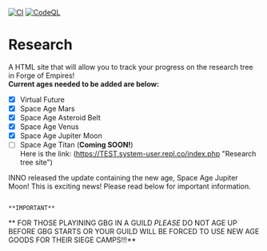 [![CI](https://github.com/WindowsSystemAdmin/research/actions/workflows/HTMLCHECK.yaml/badge.svg?branch=main&event=push)](https://github.com/WindowsSystemAdmin/research/actions/workflows/HTMLCHECK.yaml)
[![CodeQL](https://github.com/WindowsSystemAdmin/research/actions/workflows/codeql.yaml/badge.svg?branch=main&event=push)](https://github.com/WindowsSystemAdmin/research/actions/workflows/codeql.yaml)

# Research
A HTML site that will allow you to track your progress on the research tree in Forge of Empires!\
**Current ages needed to be added are below:** 
- [X] Virtual Future
- [X] Space Age Mars
- [X] Space Age Asteroid Belt
- [X] Space Age Venus
- [X] Space Age Jupiter Moon
- [ ] Space Age Titan (**Coming SOON!**)\
Here is the link: (https://TEST.system-user.repl.co/index.php "Research tree site")

INNO released the update containing the new age, Space Age Jupiter Moon! This is exciting news! Please read below for important information.

																																					**IMPORTANT**
** FOR THOSE PLAYINING GBG IN A GUILD *PLEASE* DO NOT AGE UP BEFORE GBG STARTS OR YOUR GUILD WILL BE FORCED TO USE NEW AGE GOODS FOR THEIR SIEGE CAMPS!!!**
